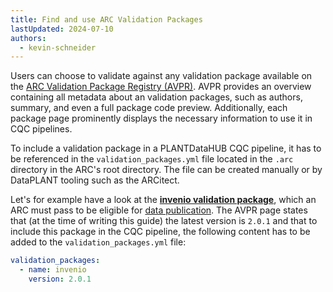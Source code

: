 ```yaml
---
title: Find and use ARC Validation Packages
lastUpdated: 2024-07-10
authors:
  - kevin-schneider
---
```


Users can choose to validate against any validation package available on the [ARC Validation Package Registry (AVPR)](https://avpr.nfdi4plants.org). AVPR provides an overview containing all metadata about an validation packages, such as authors, summary, and even a full package code preview. Additionally, each package page prominently displays the necessary information to use it in CQC pipelines.

To include a validation package in a PLANTDataHUB CQC pipeline, it has to be referenced in the `validation_packages.yml` file located in the `.arc` directory in the ARC's root directory. The file can be created manually or by DataPLANT tooling such as the ARCitect.

Let's for example have a look at the **[invenio validation package](https://avpr.nfdi4plants.org/package/invenio)**, which an ARC must pass to be eligible for [data publication](/nfdi4plants.knowledgebase/datahub/data-publications). The AVPR page states that (at the time of writing this guide) the latest version is `2.0.1` and that to include this package in the CQC pipeline, the following content has to be added to the `validation_packages.yml` file:

```yaml
validation_packages:
  - name: invenio
    version: 2.0.1
```